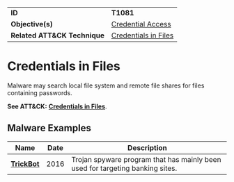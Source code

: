|||
|---------|------------------------|
|**ID**|**T1081**|
|**Objective(s)**|[Credential Access](../credential-access)|
|**Related ATT&CK Technique**|[Credentials in Files](https://attack.mitre.org/techniques/T1081/)|

Credentials in Files
====================
Malware may search local file system and remote file shares for files containing passwords.

**See ATT&CK:** [**Credentials in Files**](https://attack.mitre.org/techniques/T1081/).

Malware Examples
----------------
|Name|Date|Description|
|-----------------------------|-----------|-----------------------------|
|[**TrickBot**](../xample-malware/trickbot.md)|2016|Trojan spyware program that has mainly been used for targeting banking sites.|
